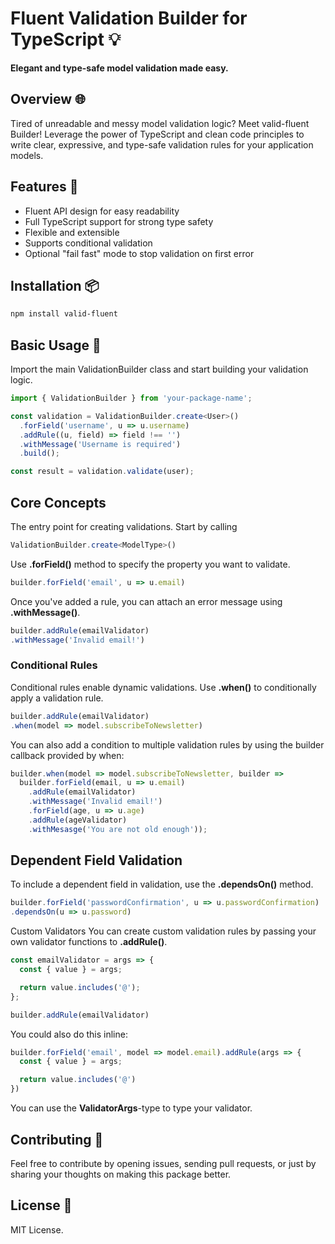 # Fluent Validation Builder for TypeScript 💡
**Elegant and type-safe model validation made easy.**

## Overview 🌐
Tired of unreadable and messy model validation logic? Meet valid-fluent Builder! Leverage the power of TypeScript and clean code principles to write clear, expressive, and type-safe validation rules for your application models.

## Features 🌟
- Fluent API design for easy readability
- Full TypeScript support for strong type safety
- Flexible and extensible
- Supports conditional validation
- Optional "fail fast" mode to stop validation on first error

## Installation 📦
```bash
npm install valid-fluent
```

## Basic Usage 🚀
Import the main ValidationBuilder class and start building your validation logic.
```typescript
import { ValidationBuilder } from 'your-package-name';

const validation = ValidationBuilder.create<User>()
  .forField('username', u => u.username)
  .addRule((u, field) => field !== '')
  .withMessage('Username is required')
  .build();

const result = validation.validate(user);
```
## Core Concepts
The entry point for creating validations. Start by calling 
```typescript
ValidationBuilder.create<ModelType>()
```

Use **.forField()** method to specify the property you want to validate.

```typescript
builder.forField('email', u => u.email)
```

Once you've added a rule, you can attach an error message using **.withMessage()**.

```typescript
builder.addRule(emailValidator)
.withMessage('Invalid email!')
```

### Conditional Rules
Conditional rules enable dynamic validations. Use **.when()** to conditionally apply a validation rule.

```typescript
builder.addRule(emailValidator)
.when(model => model.subscribeToNewsletter)
```

You can also add a condition to multiple validation rules by using the builder callback provided by when:
```typescript
builder.when(model => model.subscribeToNewsletter, builder =>
  builder.forField(email, u => u.email)
    .addRule(emailValidator)
    .withMessage('Invalid email!')
    .forField(age, u => u.age)
    .addRule(ageValidator)
    .withMesasge('You are not old enough'));
```

## Dependent Field Validation
To include a dependent field in validation, use the **.dependsOn()** method.

```typescript
builder.forField('passwordConfirmation', u => u.passwordConfirmation)
.dependsOn(u => u.password)
```
Custom Validators
You can create custom validation rules by passing your own validator functions to **.addRule()**.

```typescript
const emailValidator = args => {
  const { value } = args;

  return value.includes('@');
};

builder.addRule(emailValidator)
```

You could also do this inline:

```typescript
builder.forField('email', model => model.email).addRule(args => {
  const { value } = args;

  return value.includes('@')
})
```

You can use the **ValidatorArgs**-type to type your validator.


## Contributing 🤝
Feel free to contribute by opening issues, sending pull requests, or just by sharing your thoughts on making this package better.

## License 📜
MIT License.
